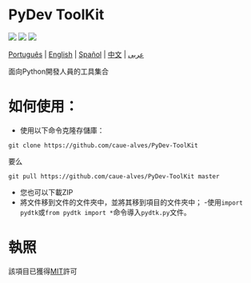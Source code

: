 # PyDev ToolKit

![](https://img.shields.io/github/license/caue-alves/PyDev-ToolKit)
![](https://img.shields.io/github/languages/top/caue-alves/PyDev-ToolKit)
![](https://img.shields.io/github/languages/code-size/caue-alves/PyDev-ToolKit)

[Português](https://github.com/caue-alves/PyDev-ToolKit/blob/master/README.md) |
[English](https://github.com/caue-alves/PyDev-ToolKit/blob/master/International%20READMEs/README-ENGLISH.md) |
[Spañol](https://github.com/caue-alves/PyDev-ToolKit/blob/master/International%20READMEs/README-SPA%C3%91OL.md) |
[中文](https://github.com/caue-alves/PyDev-ToolKit/blob/master/International%20READMEs/README-CHINA.md) |
[عربى](https://github.com/caue-alves/PyDev-ToolKit/blob/master/International%20READMEs/README-ARABIC.md)

面向Python開發人員的工具集合

# 如何使用：
- 使用以下命令克隆存儲庫：
```
git clone https://github.com/caue-alves/PyDev-ToolKit
```
要么
```
git pull https://github.com/caue-alves/PyDev-ToolKit master
```
- 您也可以下載ZIP
- 將文件移到文件的文件夾中，並將其移到項目的文件夾中；
 -使用`import pydtk`或`from pydtk import *`命令導入`pydtk.py`文件。

# 執照
該項目已獲得[MIT](https://github.com/caue-alves/PyDev-ToolKit/blob/master/LICENSE.md)許可
